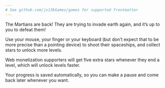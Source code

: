 ```yaml
---
# See github.com/js13kGames/games for supported frontmatter
---
```

The Martians are back! They are trying to invade earth again, and it’s up to you to defeat them!

Use your mouse, your finger or your keyboard (but don’t expect that to be more precise than a pointing device) to shoot their spaceships, and collect stars to unlock more levels.

Web monetization supporters will get five extra stars whenever they end a level, which will unlock levels faster.

Your progress is saved automatically, so you can make a pause and come back later whenever you want.